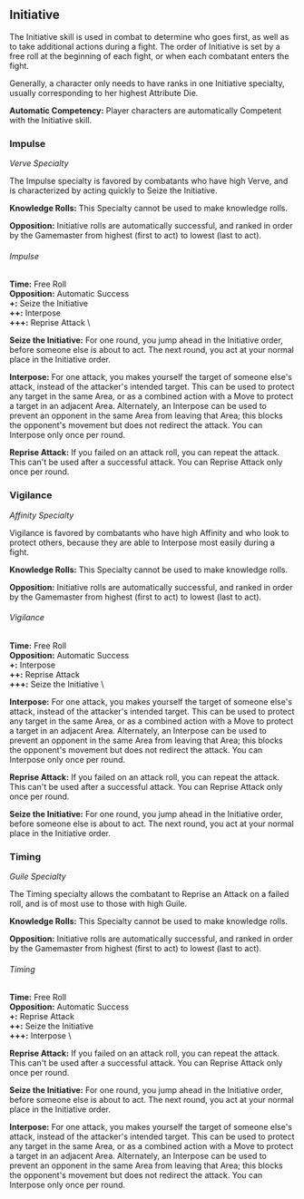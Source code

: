 ## Initiative

The Initiative skill is used in combat to determine who goes first, as
well as to take additional actions during a fight. The order of
Initiative is set by a free roll at the beginning of each fight, or when
each combatant enters the fight. 

Generally, a character only needs to have ranks in one Initiative
specialty, usually corresponding to her highest Attribute Die.

**Automatic Competency:** Player characters are automatically Competent with the Initiative skill.

### Impulse

*Verve Specialty*

The Impulse specialty is favored by combatants who have high Verve, and
is characterized by acting quickly to Seize the Initiative.

**Knowledge Rolls:** This Specialty cannot be used to make knowledge
rolls.

**Opposition:** Initiative rolls are automatically successful, and
ranked in order by the Gamemaster from highest (first to act) to lowest (last to
act).

###### Impulse

**Time:**       Free Roll            \
**Opposition:** Automatic Success    \
**+:**          Seize the Initiative \
**++:**         Interpose            \
**+++:**        Reprise Attack       \

**Seize the Initiative:** For one round, you jump ahead in the
Initiative order, before someone else is about to act. The next round,
you act at your normal place in the Initiative order.

**Interpose:** For one attack, you makes yourself the target of someone
else's attack, instead of the attacker's intended target. This can be
used to protect any target in the same Area, or as a combined action
with a Move to protect a target in an adjacent Area. Alternately, an
Interpose can be used to prevent an opponent in the same Area from
leaving that Area; this blocks the opponent's movement but does not
redirect the attack. You can Interpose only once per round.

**Reprise Attack:** If you failed on an attack roll, you can repeat the
attack. This can't be used after a successful attack. You can Reprise
Attack only once per round.

### Vigilance

*Affinity Specialty*

Vigilance is favored by combatants who have high Affinity and who look
to protect others, because they are able to Interpose most easily during
a fight.

**Knowledge Rolls:** This Specialty cannot be used to make knowledge
rolls.

**Opposition:** Initiative rolls are automatically successful, and
ranked in order by the Gamemaster from highest (first to act) to lowest (last to
act).

###### Vigilance

**Time:**       Free Roll            \
**Opposition:** Automatic Success    \
**+:**          Interpose            \
**++:**         Reprise Attack       \
**+++:**        Seize the Initiative \

**Interpose:** For one attack, you makes yourself the target of someone
else's attack, instead of the attacker's intended target. This can be
used to protect any target in the same Area, or as a combined action
with a Move to protect a target in an adjacent Area. Alternately, an
Interpose can be used to prevent an opponent in the same Area from
leaving that Area; this blocks the opponent's movement but does not
redirect the attack. You can Interpose only once per round.

**Reprise Attack:** If you failed on an attack roll, you can repeat the
attack. This can't be used after a successful attack. You can Reprise
Attack only once per round.

**Seize the Initiative:** For one round, you jump ahead in the
Initiative order, before someone else is about to act. The next round,
you act at your normal place in the Initiative order.

### Timing

*Guile Specialty*

The Timing specialty allows the combatant to Reprise an Attack on a
failed roll, and is of most use to those with high Guile.

**Knowledge Rolls:** This Specialty cannot be used to make knowledge
rolls.

**Opposition:** Initiative rolls are automatically successful, and
ranked in order by the Gamemaster from highest (first to act) to lowest (last to
act).

###### Timing

**Time:**       Free Roll            \
**Opposition:** Automatic Success    \
**+:**          Reprise Attack       \
**++:**         Seize the Initiative \
**+++:**        Interpose            \

**Reprise Attack:** If you failed on an attack roll, you can repeat the
attack. This can't be used after a successful attack. You can Reprise
Attack only once per round.

**Seize the Initiative:** For one round, you jump ahead in the
Initiative order, before someone else is about to act. The next round,
you act at your normal place in the Initiative order.

**Interpose:** For one attack, you makes yourself the target of someone
else's attack, instead of the attacker's intended target. This can be
used to protect any target in the same Area, or as a combined action
with a Move to protect a target in an adjacent Area. Alternately, an
Interpose can be used to prevent an opponent in the same Area from
leaving that Area; this blocks the opponent's movement but does not
redirect the attack. You can Interpose only once per round.

